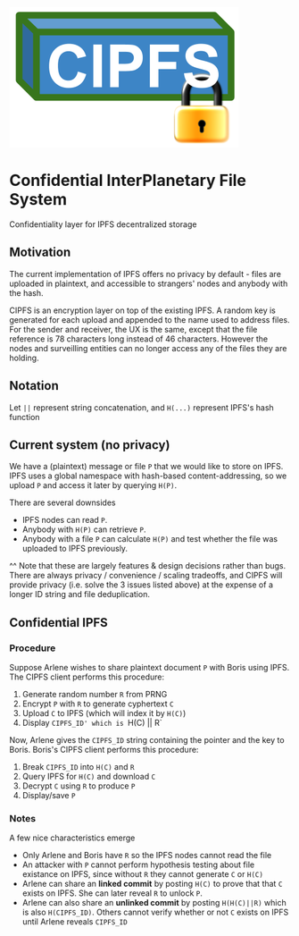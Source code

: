 ![CIPFS_logo.png](CIPFS_logo.png)

# Confidential InterPlanetary File System
Confidentiality layer for IPFS decentralized storage

## Motivation
The current implementation of IPFS offers no privacy by default - files are uploaded in plaintext, and accessible to strangers' nodes and anybody with the hash.

CIPFS is an encryption layer on top of the existing IPFS. A random key is generated for each upload and appended to the name used to address files. For the sender and receiver, the UX is the same, except that the file reference is 78 characters long instead of 46 characters. However the nodes and surveilling entities can no longer access any of the files they are holding.

## Notation
Let `||` represent string concatenation, and `H(...)` represent IPFS's hash function

## Current system (no privacy)
We have a (plaintext) message or file `P` that we would like to store on IPFS. IPFS uses a global namespace with hash-based content-addressing, so we upload `P` and access it later by querying `H(P)`. 

There are several downsides
-  IPFS nodes can read `P`.
-  Anybody with `H(P)` can retrieve `P`.
-  Anybody with a file `P` can calculate `H(P)` and test whether the file was uploaded to IPFS previously.

^^ Note that these are largely features & design decisions rather than bugs. There are always privacy / convenience / scaling tradeoffs, and CIPFS will provide privacy (i.e. solve the 3 issues listed above) at the expense of a longer ID string and file deduplication.

## Confidential IPFS

### Procedure 

Suppose Arlene wishes to share plaintext document `P` with Boris using IPFS. The CIPFS client performs this procedure:
1.  Generate random number `R` from PRNG
2.  Encrypt `P` with `R` to generate cyphertext `C`
3.  Upload `C` to IPFS (which will index it by `H(C)`)
4.  Display `CIPFS_ID' which is `H(C) || R`

Now, Arlene gives the `CIPFS_ID` string containing the pointer and the key to Boris. Boris's CIPFS client performs this procedure:
1.  Break `CIPFS_ID` into `H(C)` and `R`
2.  Query IPFS for `H(C)` and download `C`
3.  Decrypt `C` using `R` to produce `P`
4.  Display/save `P`

### Notes
A few nice characteristics emerge
-  Only Arlene and Boris have `R` so the IPFS nodes cannot read the file
-  An attacker with `P` cannot perform hypothesis testing about file existance on IPFS, since without `R` they cannot generate `C` or `H(C)`
-  Arlene can share an **linked commit** by posting `H(C)` to prove that that `C` exists on IPFS. She can later reveal `R` to unlock `P`.
-  Arlene can also share an **unlinked commit** by posting `H(H(C)||R)` which is also `H(CIPFS_ID)`. Others cannot verify whether or not `C` exists on IPFS until Arlene reveals `CIPFS_ID`
